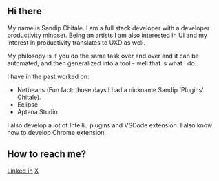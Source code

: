 ## Hi there

My name is Sandip Chitale. I am a full stack developer with a developer productivity mindset. Being an artists I am also interested in UI and my interest in productivity translates to UXD as well.

My philosopy is if you do the same task over and over and it can be automated, and then generalized into a tool - well that is what I do.

I have in the past worked on:

- Netbeans (Fun fact: those days I had a nickname Sandip 'Plugins' Chitale).
- Eclipse
- Aptana Studio

I also develop a lot of IntelliJ plugins and VSCode extension. I also know how to develop Chrome extension.

## How to reach me?

[Linked in](https://www.linkedin.com/in/sandipchitale/)
[X](https://x.com/sandipchitale)

